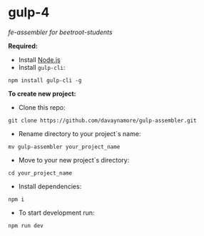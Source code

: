 # gulp-4
_fe-assembler for beetroot-students_

**Required:**
* Install [Node.js](https://nodejs.org/uk/)
* Install `gulp-cli`:
```
npm install gulp-cli -g
```

**To create new project:**
* Clone this repo:
```
git clone https://github.com/davaynamore/gulp-assembler.git
```

* Rename directory to your project`s name:
```
mv gulp-assembler your_project_name
```
* Move to your new project`s directory:
```
cd your_project_name
```
* Install dependencies:
```
npm i
```
* To start development run:
```
npm run dev
```
